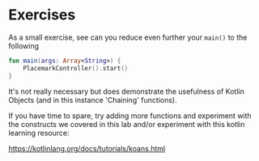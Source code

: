 # Exercises

As a small exercise, see can you reduce even further your `main()` to the following

~~~kotlin
fun main(args: Array<String>) {
    PlacemarkController().start()
}
~~~

It's not really necessary but does demonstrate the usefulness of Kotlin Objects (and in this instance 'Chaining' functions).

If you have time to spare, try adding more functions and experiment with the constructs we covered in this lab and/or experiment with this kotlin learning resource:

<https://kotlinlang.org/docs/tutorials/koans.html>
